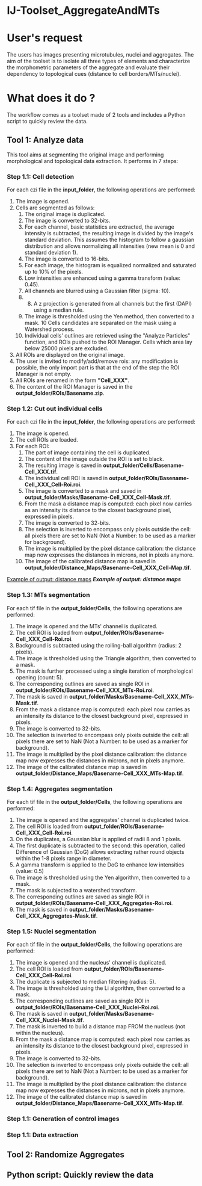 # IJ-Toolset_AggregateAndMTs

# User's request
The users has images presenting microtubules, nuclei and aggregates. The aim of the toolset is to isolate all three types of elements and characterize the morphometric parameters of the aggregate and evaluate their dependency to topological cues (distance to cell borders/MTs/nuclei).

# What does it do ?
The workflow comes as a toolset made of 2 tools and includes a Python script to quickly review the data.

## Tool 1: Analyze data
This tool aims at segmenting the original image and performing morphological and topological data extraction. It performs in 7 steps:

### Step 1.1: Cell detection
For each czi file in the **input_folder**, the following operations are performed:
1. The image is opened.
2. Cells are segmented as follows:
    1. The original image is duplicated.
    2. The image is converted to 32-bits.
    3. For each channel, basic statistics are extracted, the average intensity is subtracted, the resulting image is divided by the image's standard deviation. This assumes the histogram to follow a gaussian distribution and allows normalizing all intensities (new mean is 0 and standard deviation 1).
    4. The image is converted to 16-bits.
   5. For each image, the histogram is equalized normalized and saturated up to 10% of the pixels.
    6. Low intensities are enhanced using a gamma transform (value: 0.45).
    7. All channels are blurred using a Gaussian filter (sigma: 10).
    8. 8. A z projection is generated from all channels but the first (DAPI) using a median rule.
    9. The image is thresholded using the Yen method, then converted to a mask.
    10 Cells candidates are separated on the mask using a Watershed process.
    11. Individual cells' outlines are retrieved using the "Analyze Particles" function, and ROIs pushed to the ROI Manager. Cells which area lay below 25000 pixels are excluded.
3. All ROIs are displayed on the original image.
4. The user is invited to modify/add/remove rois: any modification is possible, the only import part is that at the end of the step the ROI Manager is not empty.
5. All ROIs are renamed in the form **"Cell_XXX"**.
6. The content of the ROI Manager is saved in the **output_folder/ROIs/Basename.zip**.

### Step 1.2: Cut out individual cells
For each czi file in the **input_folder**, the following operations are performed:
1. The image is opened.
2. The cell ROIs are loaded.
3. For each ROI:
    1. The part of image containing the cell is duplicated.
    2. The content of the image outside the ROI is set to black.
    3. The resulting image is saved in **output_folder/Cells/Basename-Cell_XXX.tif**.
    4. The individual cell ROI is saved in **output_folder/ROIs/Basename-Cell_XXX_Cell-Roi.roi**.
    5. The image is converted to a mask and saved in **output_folder/Masks/Basename-Cell_XXX_Cell-Mask.tif**.
    6. From the mask a distance map is computed: each pixel now carries as an intensity its distance to the closest background pixel, expressed in pixels.
    7. The image is converted to 32-bits.
    8. The selection is inverted to encompass only pixels outside the cell: all pixels there are set to NaN (Not a Number: to be used as a marker for background).
    9. The image is multiplied by the pixel distance calibration: the distance map now expresses the distances in microns, not in pixels anymore.
    10. The image of the calibrated distance map is saved in **output_folder/Distance_Maps/Basename-Cell_XXX_Cell-Map.tif**.

[Example of output: distance maps](https://github.com/fabricecordelieres/IJ-Toolset_AggregateAndMTs/blob/main/illustrations/Distance_maps.jpg?raw=true)
**_Example of output: distance maps_**

### Step 1.3: MTs segmentation
For each tif file in the **output_folder/Cells**, the following operations are performed:
1. The image is opened and the MTs' channel is duplicated.
2. The cell ROI is loaded from **output_folder/ROIs/Basename-Cell_XXX_Cell-Roi.roi**.
3. Background is subtracted using the rolling-ball algorithm (radius: 2 pixels).
4. The image is thresholded using the Triangle algorithm, then converted to a mask.
5. The mask is further processed using a single iteration of morphological opening (count: 5).
6. The corresponding outlines are saved as single ROI in **output_folder/ROIs/Basename-Cell_XXX_MTs-Roi.roi**.
7. The mask is saved in **output_folder/Masks/Basename-Cell_XXX_MTs-Mask.tif**.
8. From the mask a distance map is computed: each pixel now carries as an intensity its distance to the closest background pixel, expressed in pixels.
9. The image is converted to 32-bits.
10. The selection is inverted to encompass only pixels outside the cell: all pixels there are set to NaN (Not a Number: to be used as a marker for background).
11. The image is multiplied by the pixel distance calibration: the distance map now expresses the distances in microns, not in pixels anymore.
12. The image of the calibrated distance map is saved in **output_folder/Distance_Maps/Basename-Cell_XXX_MTs-Map.tif**.

### Step 1.4: Aggregates segmentation
For each tif file in the **output_folder/Cells**, the following operations are performed:
1. The image is opened and the aggregates' channel is duplicated twice.
2. The cell ROI is loaded from **output_folder/ROIs/Basename-Cell_XXX_Cell-Roi.roi**.
3. On the duplicates, a Gaussian blur is applied of radii 8 and 1 pixels.
4. The first duplicate is subtracted to the second: this operation, called Difference of Gaussian (DoG) allows extracting rather round objects within the 1-8 pixels range in diameter.
5. A gamma transform is applied to the DoG to enhance low intensities (value: 0.5)
6. The image is thresholded using the Yen algorithm, then converted to a mask.
7. The mask is subjected to a watershed transform.
8. The corresponding outlines are saved as single ROI in **output_folder/ROIs/Basename-Cell_XXX_Aggregates-Roi.roi**.
9. The mask is saved in **output_folder/Masks/Basename-Cell_XXX_Aggregates-Mask.tif**.

### Step 1.5: Nuclei segmentation
For each tif file in the **output_folder/Cells**, the following operations are performed:
1. The image is opened and the nucleus' channel is duplicated.
2. The cell ROI is loaded from **output_folder/ROIs/Basename-Cell_XXX_Cell-Roi.roi**.
3. The duplicate is subjected to median filtering (radius: 5).
4. The image is thresholded using the Li algorithm, then converted to a mask.
5. The corresponding outlines are saved as single ROI in **output_folder/ROIs/Basename-Cell_XXX_Nuclei-Roi.roi**.
6. The mask is saved in **output_folder/Masks/Basename-Cell_XXX_Nuclei-Mask.tif**.
7. The mask is inverted to build a distance map FROM the nucleus (not within the nucleus).
8. From the mask a distance map is computed: each pixel now carries as an intensity its distance to the closest background pixel, expressed in pixels.
9. The image is converted to 32-bits.
10. The selection is inverted to encompass only pixels outside the cell: all pixels there are set to NaN (Not a Number: to be used as a marker for background).
11. The image is multiplied by the pixel distance calibration: the distance map now expresses the distances in microns, not in pixels anymore.
12. The image of the calibrated distance map is saved in **output_folder/Distance_Maps/Basename-Cell_XXX_MTs-Map.tif**.

### Step 1.1: Generation of control images
### Step 1.1: Data extraction
## Tool 2: Randomize Aggregates
## Python script: Quickly review the data



 
